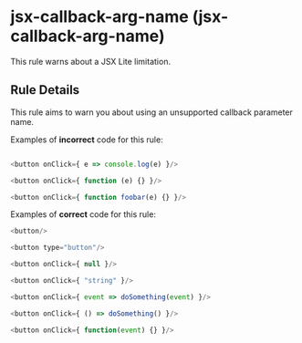 # jsx-callback-arg-name (jsx-callback-arg-name)

This rule warns about a JSX Lite limitation.

## Rule Details

This rule aims to warn you about using an unsupported callback parameter name.

Examples of **incorrect** code for this rule:

```js

<button onClick={ e => console.log(e) }/>

<button onClick={ function (e) {} }/>

<button onClick={ function foobar(e) {} }/>
```

Examples of **correct** code for this rule:

```js
<button/>

<button type="button"/>

<button onClick={ null }/>

<button onClick={ "string" }/>

<button onClick={ event => doSomething(event) }/>

<button onClick={ () => doSomething() }/>

<button onClick={ function(event) {} }/>
```

<!-- ### Options -->

<!-- If there are any options, describe them here. Otherwise, delete this section. -->

<!-- ## When Not To Use It -->

<!-- Give a short description of when it would be appropriate to turn off this rule. -->

<!-- ## Further Reading -->

<!-- If there are other links that describe the issue this rule addresses, please include them here in a bulleted list. -->
